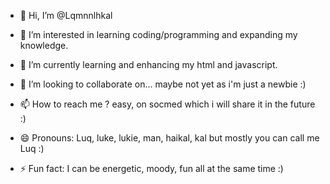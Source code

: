 - 👋 Hi, I’m @Lqmnnlhkal
- 👀 I’m interested in learning coding/programming and expanding my knowledge.
- 🌱 I’m currently learning and enhancing my html and javascript.
- 💞️ I’m looking to collaborate on... maybe not yet as i'm just a newbie :)
- 📫 How to reach me ? easy, on socmed which i will share it in the future :)
  
- 😄 Pronouns: Luq, luke, lukie, man, haikal, kal but mostly you can call me Luq :)
- ⚡ Fun fact: I can be energetic, moody, fun all at the same time :) 

<!---
Lqmnnlhkal/Lqmnnlhkal is a ✨ special ✨ repository because its `README.md` (this file) appears on your GitHub profile.
You can click the Preview link to take a look at your changes.
--->
